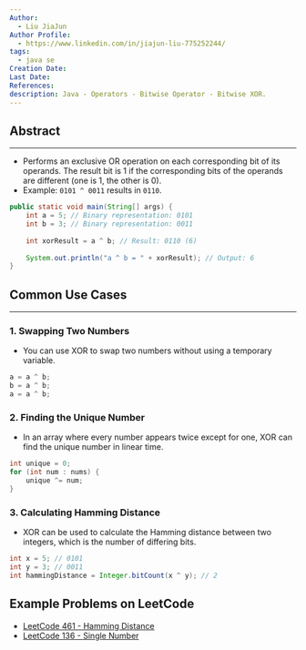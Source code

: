 ```yaml
---
Author:
  - Liu JiaJun
Author Profile:
  - https://www.linkedin.com/in/jiajun-liu-775252244/
tags: 
  - java se
Creation Date: 
Last Date: 
References: 
description: Java - Operators - Bitwise Operator - Bitwise XOR.
---
```


## Abstract
---
- Performs an exclusive OR operation on each corresponding bit of its operands. The result bit is 1 if the corresponding bits of the operands are different (one is 1, the other is 0).
- Example: `0101 ^ 0011` results in `0110`.

```java
public static void main(String[] args) {
    int a = 5; // Binary representation: 0101
    int b = 3; // Binary representation: 0011
    
    int xorResult = a ^ b; // Result: 0110 (6)
    
    System.out.println("a ^ b = " + xorResult); // Output: 6
}
```

## Common Use Cases
---
### 1. Swapping Two Numbers
- You can use XOR to swap two numbers without using a temporary variable.
```java
a = a ^ b;
b = a ^ b;
a = a ^ b;
```

### 2. Finding the Unique Number
- In an array where every number appears twice except for one, XOR can find the unique number in linear time.

```java
int unique = 0;
for (int num : nums) {
    unique ^= num;
}
```

### 3. Calculating Hamming Distance
- XOR can be used to calculate the Hamming distance between two integers, which is the number of differing bits.

```java
int x = 5; // 0101
int y = 3; // 0011
int hammingDistance = Integer.bitCount(x ^ y); // 2
```

## Example Problems on LeetCode
- [LeetCode 461 - Hamming Distance](https://leetcode.cn/problems/hamming-distance/description/)
- [LeetCode 136 - Single Number](https://leetcode.cn/problems/single-number/description/)


